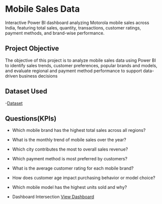 # Mobile Sales Data
Interactive Power BI dashboard analyzing Motorola mobile sales across India, featuring total sales, quantity, transactions, customer ratings, payment methods, and brand-wise performance.

## Project Objective
The objective of this project is to analyze mobile sales data using Power BI to identify sales trends, customer preferences, popular brands and models, and evaluate regional and payment method performance to support data-driven business decisions


## Dataset Used
-<a href="https://github.com/kunalkadu2001/Motorola-sales-dashboard/blob/main/Day%20-%2030%20-%20Mobile%20Sales%20Data.xlsx">Dataset</a>

## Questions(KPIs)

- Which mobile brand has the highest total sales across all regions?
- What is the monthly trend of mobile sales over the year?
- Which city contributes the most to overall sales revenue?
- Which payment method is most preferred by customers?
- What is the average customer rating for each mobile brand?
- How does customer age impact purchasing behavior or model choice?
- Which mobile model has the highest units sold and why?


- Dashboard Intersection <a href="https://github.com/kunalkadu2001/Motorola-sales-dashboard/blob/main/Dashboard%201.jpg">View Dashboard</a>





